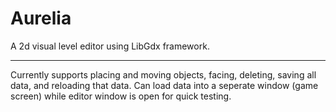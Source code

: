 # Aurelia
A 2d visual level editor using LibGdx framework.
***********************************************

Currently supports placing and moving objects, facing, deleting, saving all data, and reloading that data. Can load data into a seperate
window (game screen) while editor window is open for quick testing. 
